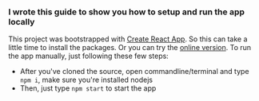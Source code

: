 ### I wrote this guide to show you how to setup and run the app locally

This project was bootstrapped with [Create React App](https://github.com/facebook/create-react-app). So this can take a little time to install the packages. Or you can try the [online version](https://codesandbox.io/s/modal-dt7wh). To run the app manually, just following these few steps:

- After you've cloned the source, open commandline/terminal and type `npm i`, make sure you're installed nodejs
- Then, just type `npm start` to start the app
